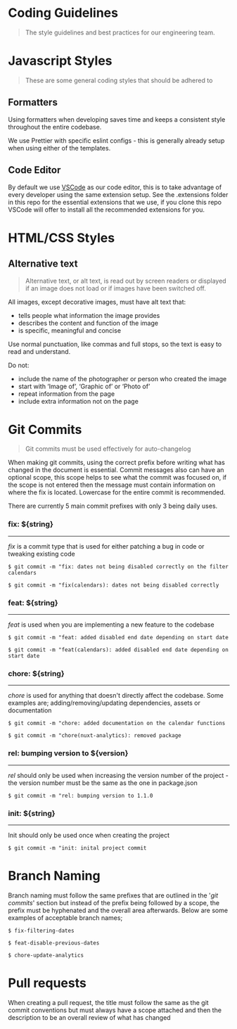 # Coding Guidelines

> The style guidelines and best practices for our engineering team.

# Javascript Styles

> These are some general coding styles that should be adhered to

## Formatters

Using formatters when developing saves time and keeps a consistent style throughout the entire codebase.

We use Prettier with specific eslint configs - this is generally already setup when using either of the templates.

## Code Editor

By default we use [VSCode](https://code.visualstudio.com/) as our code editor, this is to take advantage of every developer using the same extension setup. See the .extensions folder in this repo for the essential extensions that we use, if you clone this repo VSCode will offer to install all the recommended extensions for you.

# HTML/CSS Styles

## Alternative text

> Alternative text, or alt text, is read out by screen readers or displayed if an image does not load or if images have been switched off.

All images, except decorative images, must have alt text that:

- tells people what information the image provides
- describes the content and function of the image
- is specific, meaningful and concise

Use normal punctuation, like commas and full stops, so the text is easy to read and understand.

Do not:

- include the name of the photographer or person who created the image
- start with ‘Image of’, ‘Graphic of’ or ‘Photo of’
- repeat information from the page
- include extra information not on the page

# Git Commits

> Git commits must be used effectively for auto-changelog

When making git commits, using the correct prefix before writing what has changed in the document is essential. Commit messages also can have an optional scope, this scope helps to see what the commit was focused on, if the scope is not entered then the message must contain information on where the fix is located. Lowercase for the entire commit is recommended.

There are currently 5 main commit prefixes with only 3 being daily uses.

### fix: \${string}

---

_fix_ is a commit type that is used for either patching a bug in code or tweaking existing code

    $ git commit -m "fix: dates not being disabled correctly on the filter calendars

    $ git commit -m "fix(calendars): dates not being disabled correctly

### feat: \${string}

---

_feat_ is used when you are implementing a new feature to the codebase

    $ git commit -m "feat: added disabled end date depending on start date

    $ git commit -m "feat(calendars): added disabled end date depending on start date

### chore: \${string}

---

_chore_ is used for anything that doesn't directly affect the codebase. Some examples are; adding/removing/updating dependencies, assets or documentation

    $ git commit -m "chore: added documentation on the calendar functions

    $ git commit -m "chore(nuxt-analytics): removed package

### rel: bumping version to \${version}

---

_rel_ should only be used when increasing the version number of the project - the version number must be the same as the one in package.json

    $ git commit -m "rel: bumping version to 1.1.0

### init: \${string}

---

Init should only be used once when creating the project

    $ git commit -m "init: inital project commit

# Branch Naming

Branch naming must follow the same prefixes that are outlined in the '_git commits_' section but instead of the prefix being followed by a scope, the prefix must be hyphenated and the overall area afterwards. Below are some examples of acceptable branch names;

    $ fix-filtering-dates

    $ feat-disable-previous-dates

    $ chore-update-analytics

# Pull requests

When creating a pull request, the title must follow the same as the git commit conventions but must always have a scope attached and then the description to be an overall review of what has changed
